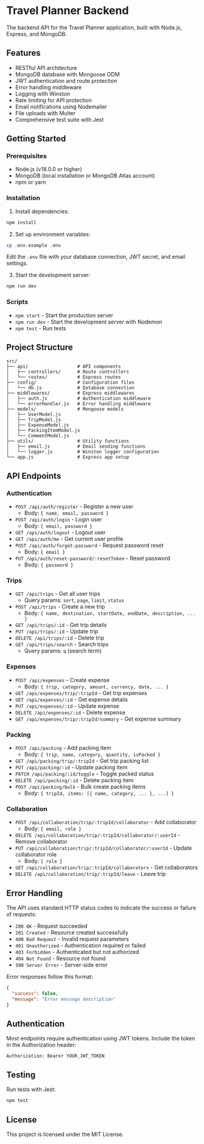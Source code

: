 # Travel Planner Backend

The backend API for the Travel Planner application, built with Node.js, Express, and MongoDB.

## Features

- RESTful API architecture
- MongoDB database with Mongoose ODM
- JWT authentication and route protection
- Error handling middleware
- Logging with Winston
- Rate limiting for API protection
- Email notifications using Nodemailer
- File uploads with Multer
- Comprehensive test suite with Jest

## Getting Started

### Prerequisites

- Node.js (v18.0.0 or higher)
- MongoDB (local installation or MongoDB Atlas account)
- npm or yarn

### Installation

1. Install dependencies:

```bash
npm install
```

2. Set up environment variables:

```bash
cp .env.example .env
```

Edit the `.env` file with your database connection, JWT secret, and email settings.

3. Start the development server:

```bash
npm run dev
```

### Scripts

- `npm start` - Start the production server
- `npm run dev` - Start the development server with Nodemon
- `npm test` - Run tests

## Project Structure

```
src/
├── api/                  # API components
│   ├── controllers/      # Route controllers
│   └── routes/           # Express routes
├── config/               # Configuration files
│   └── db.js             # Database connection
├── middlewares/          # Express middlewares
│   ├── auth.js           # Authentication middleware
│   └── errorHandler.js   # Error handling middleware
├── models/               # Mongoose models
│   ├── UserModel.js
│   ├── TripModel.js
│   ├── ExpenseModel.js
│   ├── PackingItemModel.js
│   └── CommentModel.js
├── utils/                # Utility functions
│   ├── email.js          # Email sending functions
│   └── logger.js         # Winston logger configuration
└── app.js                # Express app setup
```

## API Endpoints

### Authentication

- `POST /api/auth/register` - Register a new user
  - Body: `{ name, email, password }`
- `POST /api/auth/login` - Login user
  - Body: `{ email, password }`
- `GET /api/auth/logout` - Logout user
- `GET /api/auth/me` - Get current user profile
- `POST /api/auth/forgot-password` - Request password reset
  - Body: `{ email }`
- `PUT /api/auth/reset-password/:resetToken` - Reset password
  - Body: `{ password }`

### Trips

- `GET /api/trips` - Get all user trips
  - Query params: `sort`, `page`, `limit`, `status`
- `POST /api/trips` - Create a new trip
  - Body: `{ name, destination, startDate, endDate, description, ... }`
- `GET /api/trips/:id` - Get trip details
- `PUT /api/trips/:id` - Update trip
- `DELETE /api/trips/:id` - Delete trip
- `GET /api/trips/search` - Search trips
  - Query params: `q` (search term)

### Expenses

- `POST /api/expenses` - Create expense
  - Body: `{ trip, category, amount, currency, date, ... }`
- `GET /api/expenses/trip/:tripId` - Get trip expenses
- `GET /api/expenses/:id` - Get expense details
- `PUT /api/expenses/:id` - Update expense
- `DELETE /api/expenses/:id` - Delete expense
- `GET /api/expenses/trip/:tripId/summary` - Get expense summary

### Packing

- `POST /api/packing` - Add packing item
  - Body: `{ trip, name, category, quantity, isPacked }`
- `GET /api/packing/trip/:tripId` - Get trip packing list
- `PUT /api/packing/:id` - Update packing item
- `PATCH /api/packing/:id/toggle` - Toggle packed status
- `DELETE /api/packing/:id` - Delete packing item
- `POST /api/packing/bulk` - Bulk create packing items
  - Body: `{ tripId, items: [{ name, category, ... }, ...] }`

### Collaboration

- `POST /api/collaboration/trip/:tripId/collaborator` - Add collaborator
  - Body: `{ email, role }`
- `DELETE /api/collaboration/trip/:tripId/collaborator/:userId` - Remove collaborator
- `PUT /api/collaboration/trip/:tripId/collaborator/:userId` - Update collaborator role
  - Body: `{ role }`
- `GET /api/collaboration/trip/:tripId/collaborators` - Get collaborators
- `DELETE /api/collaboration/trip/:tripId/leave` - Leave trip

## Error Handling

The API uses standard HTTP status codes to indicate the success or failure of requests:

- `200 OK` - Request succeeded
- `201 Created` - Resource created successfully
- `400 Bad Request` - Invalid request parameters
- `401 Unauthorized` - Authentication required or failed
- `403 Forbidden` - Authenticated but not authorized
- `404 Not Found` - Resource not found
- `500 Server Error` - Server-side error

Error responses follow this format:

```json
{
  "success": false,
  "message": "Error message description"
}
```

## Authentication

Most endpoints require authentication using JWT tokens. Include the token in the Authorization header:

```
Authorization: Bearer YOUR_JWT_TOKEN
```

## Testing

Run tests with Jest:

```bash
npm test
```

## License

This project is licensed under the MIT License.
